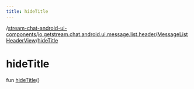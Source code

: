 ```yaml
---
title: hideTitle
---
```

/[stream-chat-android-ui-components](../../index.md)/[io.getstream.chat.android.ui.message.list.header](../index.md)/[MessageListHeaderView](index.md)/[hideTitle](hideTitle.md)  
  
  
  
# hideTitle  
fun [hideTitle](hideTitle.md)()
